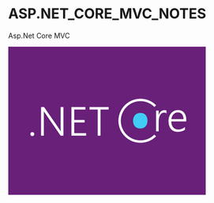 # ASP.NET_CORE_MVC_NOTES
Asp.Net Core MVC

![Logo](https://github.com/aykutmurkit/ASP.NET_CORE_MVC_NOTES/blob/main/00_README_RESOURCES/logo.jpg)
